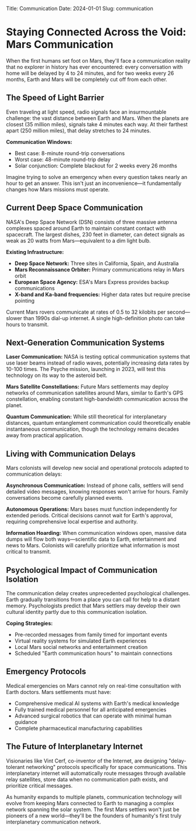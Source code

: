 Title: Communication
Date: 2024-01-01
Slug: communication

# Staying Connected Across the Void: Mars Communication

When the first humans set foot on Mars, they'll face a communication reality that no explorer in history has ever encountered: every conversation with home will be delayed by 4 to 24 minutes, and for two weeks every 26 months, Earth and Mars will be completely cut off from each other.

## The Speed of Light Barrier

Even traveling at light speed, radio signals face an insurmountable challenge: the vast distance between Earth and Mars. When the planets are closest (35 million miles), signals take 4 minutes each way. At their farthest apart (250 million miles), that delay stretches to 24 minutes.

**Communication Windows:**
- Best case: 8-minute round-trip conversations
- Worst case: 48-minute round-trip delay
- Solar conjunction: Complete blackout for 2 weeks every 26 months

Imagine trying to solve an emergency when every question takes nearly an hour to get an answer. This isn't just an inconvenience—it fundamentally changes how Mars missions must operate.

## Current Deep Space Communication

NASA's Deep Space Network (DSN) consists of three massive antenna complexes spaced around Earth to maintain constant contact with spacecraft. The largest dishes, 230 feet in diameter, can detect signals as weak as 20 watts from Mars—equivalent to a dim light bulb.

**Existing Infrastructure:**
- **Deep Space Network:** Three sites in California, Spain, and Australia
- **Mars Reconnaissance Orbiter:** Primary communications relay in Mars orbit
- **European Space Agency:** ESA's Mars Express provides backup communications
- **X-band and Ka-band frequencies:** Higher data rates but require precise pointing

Current Mars rovers communicate at rates of 0.5 to 32 kilobits per second—slower than 1990s dial-up internet. A single high-definition photo can take hours to transmit.

## Next-Generation Communication Systems

**Laser Communication:** NASA is testing optical communication systems that use laser beams instead of radio waves, potentially increasing data rates by 10-100 times. The Psyche mission, launching in 2023, will test this technology on its way to the asteroid belt.

**Mars Satellite Constellations:** Future Mars settlements may deploy networks of communication satellites around Mars, similar to Earth's GPS constellation, enabling constant high-bandwidth communication across the planet.

**Quantum Communication:** While still theoretical for interplanetary distances, quantum entanglement communication could theoretically enable instantaneous communication, though the technology remains decades away from practical application.

## Living with Communication Delays

Mars colonists will develop new social and operational protocols adapted to communication delays:

**Asynchronous Communication:** Instead of phone calls, settlers will send detailed video messages, knowing responses won't arrive for hours. Family conversations become carefully planned events.

**Autonomous Operations:** Mars bases must function independently for extended periods. Critical decisions cannot wait for Earth's approval, requiring comprehensive local expertise and authority.

**Information Hoarding:** When communication windows open, massive data dumps will flow both ways—scientific data to Earth, entertainment and news to Mars. Colonists will carefully prioritize what information is most critical to transmit.

## Psychological Impact of Communication Isolation

The communication delay creates unprecedented psychological challenges. Earth gradually transitions from a place you can call for help to a distant memory. Psychologists predict that Mars settlers may develop their own cultural identity partly due to this communication isolation.

**Coping Strategies:**
- Pre-recorded messages from family timed for important events
- Virtual reality systems for simulated Earth experiences
- Local Mars social networks and entertainment creation
- Scheduled "Earth communication hours" to maintain connections

## Emergency Protocols

Medical emergencies on Mars cannot rely on real-time consultation with Earth doctors. Mars settlements must have:
- Comprehensive medical AI systems with Earth's medical knowledge
- Fully trained medical personnel for all anticipated emergencies
- Advanced surgical robotics that can operate with minimal human guidance
- Complete pharmaceutical manufacturing capabilities

## The Future of Interplanetary Internet

Visionaries like Vint Cerf, co-inventor of the Internet, are designing "delay-tolerant networking" protocols specifically for space communications. This interplanetary internet will automatically route messages through available relay satellites, store data when no communication path exists, and prioritize critical messages.

As humanity expands to multiple planets, communication technology will evolve from keeping Mars connected to Earth to managing a complex network spanning the solar system. The first Mars settlers won't just be pioneers of a new world—they'll be the founders of humanity's first truly interplanetary communication network.